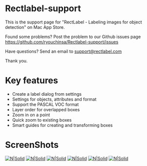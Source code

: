 # Rectlabel-support
This is the support page for "RectLabel - Labeling images for object detection" on Mac App Store.

Found some problems?
Post the problem to our Github issues page https://github.com/ryouchinsa/Rectlabel-support/issues

Have questions?
Send an email to support@rectlabel.com

Thank you.

# Key features
- Create a label dialog from settings
- Settings for objects, attributes and format
- Support the PASCAL VOC format
- Layer order for overlapped boxes
- Zoom in on a point
- Quick zoom to existing boxes
- Smart guides for creating and transforming boxes

# ScreenShots
[![N|Solid](https://static.rectlabel.com/waysify_app/img/json_web2.jpg)](https://rectlabel.com/)
[![N|Solid](https://static.rectlabel.com/waysify_app/img/settings_web.jpg)](https://rectlabel.com/)
[![N|Solid](https://static.rectlabel.com/waysify_app/img/layer_web.jpg)](https://rectlabel.com/)
[![N|Solid](https://static.rectlabel.com/waysify_app/img/zoom_web.jpg)](https://rectlabel.com/)
[![N|Solid](https://static.rectlabel.com/waysify_app/img/focus_web.jpg)](https://rectlabel.com/)
[![N|Solid](https://static.rectlabel.com/waysify_app/img/guides_web.jpg)](https://rectlabel.com/)
